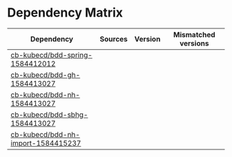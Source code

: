 # Dependency Matrix

Dependency | Sources | Version | Mismatched versions
---------- | ------- | ------- | -------------------
[cb-kubecd/bdd-spring-1584412012](https://github.com/cb-kubecd/bdd-spring-1584412012.git) |  | []() | 
[cb-kubecd/bdd-gh-1584413027](https://github.com/cb-kubecd/bdd-gh-1584413027.git) |  | []() | 
[cb-kubecd/bdd-nh-1584413027](https://github.com/cb-kubecd/bdd-nh-1584413027.git) |  | []() | 
[cb-kubecd/bdd-sbhg-1584413027](https://github.com/cb-kubecd/bdd-sbhg-1584413027.git) |  | []() | 
[cb-kubecd/bdd-nh-import-1584415237](https://github.com/cb-kubecd/bdd-nh-import-1584415237.git) |  | []() | 
